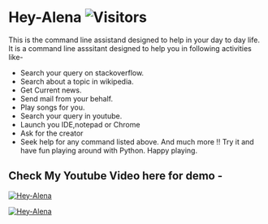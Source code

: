 # Hey-Alena  ![Visitors](https://visitor-badge.laobi.icu/badge?page_id=az/heyalena)

This is the command line assistand designed to help in your day to day life.
It is a command line asssitant designed to help you in following activities like-
* Search your query on stackoverflow.
* Search about a topic in wikipedia.
* Get Current news.
* Send mail from your behalf.
* Play songs for you.
* Search your query in youtube.
* Launch you IDE,notepad or Chrome
* Ask for the creator
* Seek help for any command listed above.
And much more !! Try it and have fun playing around with Python.
Happy playing.


## Check My Youtube Video here for demo -  
[![Hey-Alena](https://img.youtube.com/vi/FZt81ySmkB8/0.jpg)](https://www.youtube.com/watch?v=FZt81ySmkB8)



[![Hey-Alena](https://yt-embed.herokuapp.com/embed?v=FZt81ySmkB8)](https://www.youtube.com/watch?v=FZt81ySmkB8 "Hey Alena")


